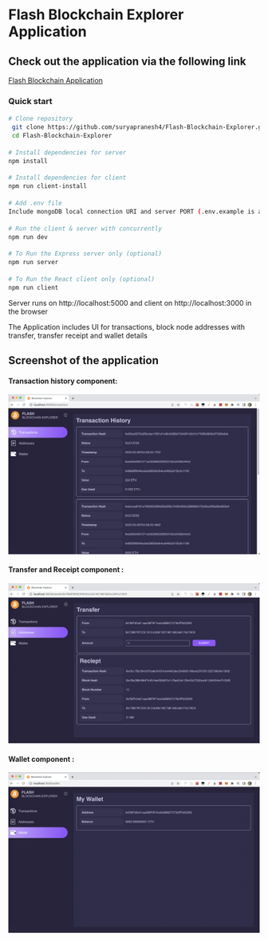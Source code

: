 # Flash Blockchain Explorer Application
 
 ## Check out the application via the following link </br>
 [Flash Blockchain Application](https://flash-blockchain-explorer.herokuapp.com)
  <br/>
  
### Quick start 

```bash
# Clone repository
 git clone https://github.com/suryapranesh4/Flash-Blockchain-Explorer.git
 cd Flash-Blockchain-Explorer

# Install dependencies for server
npm install

# Install dependencies for client
npm run client-install

# Add .env file
Include mongoDB local connection URI and server PORT (.env.example is available for reference)

# Run the client & server with concurrently
npm run dev

# To Run the Express server only (optional)
npm run server

# To Run the React client only (optional)
npm run client
```

Server runs on http://localhost:5000 and client on http://localhost:3000 in the browser
  
  
The Application includes UI for transactions, block node addresses with transfer, transfer receipt and wallet details

## Screenshot of the application

#### Transaction history component: <br/>
![Blockchain Explorer Application](transaction.png "Blockchain Explorer Application") <br/>


#### Transfer and Receipt component : <br/>
![Blockchain Explorer Application](transfer.png "Blockchain Explorer Application") <br/>


#### Wallet component : <br/>
![Blockchain Explorer Application](wallet.png "Blockchain Explorer Application") <br/>
